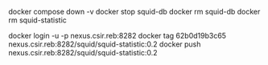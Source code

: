 docker compose down -v
docker stop squid-db
docker rm squid-db
docker rm squid-statistic

docker login -u <USERNAME> -p <PASSWORD> nexus.csir.reb:8282
docker tag 62b0d19b3c65 nexus.csir.reb:8282/squid/squid-statistic:0.2
docker push nexus.csir.reb:8282/squid/squid-statistic:0.2
